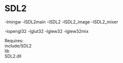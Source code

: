 # SDL2

-lmingw -lSDL2main -lSDL2 -lSDL2_image -lSDL2_mixer

-lopengl32 -lglut32 -lglew32 -lglew32mix

Requires:<br>
include/SDL2<br>
lib<br>
SDL2.dll<br>
